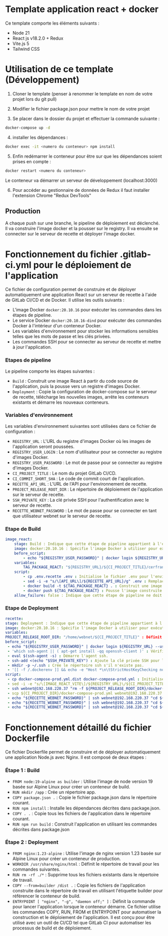 # Template application react + docker

Ce template comporte les éléments suivants :

- Node 21
- React js v18.2.0 + Redux
- Vite.js 5
- Tailwind CSS

# Utilisation de ce template (Développement)
1. Cloner le template (penser à renommer le template en nom de votre projet lors du git pull)
2. Modifier le fichier package.json pour mettre le nom de votre projet

3. Se placer dans le dossier du projet et effectuer la commande suivante :

```bash
docker-compose up -d
```

4. installer les dépendances :

```bash
docker exec -it <numero du conteneur> npm install
```

5. Enfin redémarrer le conteneur pour être sur que les dépendances soient prises en compte :
 
```bash
docker restart <numero du conteneur>
```
Le conteneur va démarrer un serveur de développement (localhost:3000)

6. Pour accéder au gestionnaire de données de Redux il faut installer l'extension Chrome "Redux DevTools"

## Production

A chaque push sur une branche, le pipeline de déploiement est déclenché. Il va construire l'image docker et la pousser sur le registry. Il va ensuite se connecter sur le serveur de recette et déployer l'image docker.

# Fonctionnement du fichier .gitlab-ci.yml pour le déploiement de l'application
Ce fichier de configuration permet de construire et de déployer automatiquement une application React sur un serveur de recette à l'aide de GitLab CI/CD et de Docker. Il utilise les outils suivants :

- L'image Docker ```docker:20.10.16``` pour exécuter les commandes dans les étapes de pipeline.
- Le service Docker ```docker:20.10.16-dind``` pour exécuter des commandes Docker à l'intérieur d'un conteneur Docker.
- Les variables d'environnement pour stocker les informations sensibles telles que les mots de passe et les clés privées.
- Les commandes SSH pour se connecter au serveur de recette et mettre à jour l'application.


### Etapes de pipeline
Le pipeline comporte les étapes suivantes :

- ```Build``` : Construit une image React à partir du code source de l'application, puis la pousse vers un registre d'images Docker.
- ```Deployment``` : Copie la configuration de docker-compose sur le serveur de recette, télécharge les nouvelles images, arrête les conteneurs existants et démarre les nouveaux conteneurs.

### Variables d'environnement
Les variables d'environnement suivantes sont utilisées dans ce fichier de configuration :

- ```REGISTRY_URL``` : L'URL du registre d'images Docker où les images de l'application seront poussées.
- ```REGISTRY_USER_LOGIN``` : Le nom d'utilisateur pour se connecter au registre d'images Docker.
- ```REGISTRY_USER_PASSWORD``` : Le mot de passe pour se connecter au registre d'images Docker.
- ```CI_PROJECT_TITLE``` : Le nom du projet GitLab CI/CD.
- ```CI_COMMIT_SHORT_SHA``` : Le code de commit court de l'application.
- ```RECETTE_API_URL``` : L'URL de l'API pour l'environnement de recette.
- ```PROJECT_RELEASE_ROOT_DIR``` : Le répertoire de déploiement de l'application sur le serveur de recette.
- ```SSH_PRIVATE_KEY``` : La clé privée SSH pour l'authentification avec le serveur de recette.
- ```RECETTE_WEBNET_PASSWORD``` : Le mot de passe pour se connecter en tant que utilisateur webnet sur le serveur de recette.

### Etape de Build

```yaml
image_react:
    stage: Build : Indique que cette étape de pipeline appartient à l'étape "Build" du pipeline.
    image: docker:20.10.16 : Spécifie l'image Docker à utiliser pour exécuter les commandes dans cette étape.
    before_script:
        - echo "${REGISTRY_USER_PASSWORD}" | docker login ${REGISTRY_URL} --username ${REGISTRY_USER_LOGIN} --password-stdin : Exécute une commande pour se connecter à un registre d'images Docker à l'aide des informations d'identification de l'utilisateur stockées dans des variables d'environnement.
    variables:
        TAG_PACKAGE_REACT: "${REGISTRY_URL}/${CI_PROJECT_TITLE}/cerfrance_react:${CI_COMMIT_SHORT_SHA}" : Définit une variable pour stocker l'étiquette de l'image React construite.
    script:
        - cp .env.recette .env : Initialise le fichier .env pour l'environnement de recette.
        - sed -i -e "s/\[API_URL\]/${RECETTE_API_URL}/g" .env : Remplace les variables dans le fichier .env pour l'environnement de recette.
        - docker build -t ${TAG_PACKAGE_REACT} . : Construit une image React à l'aide de la commande docker build en utilisant l'étiquette stockée dans la variable TAG_PACKAGE_REACT.
        - docker push ${TAG_PACKAGE_REACT} : Pousse l'image construite vers le registre d'images Docker spécifié dans la commande de login précédente.
    allow_failure: false : Indique que cette étape de pipeline ne doit pas être autorisée à échouer.
```

### Etape de Deployment
```yaml
recette:
stage: Deployment : Indique que cette étape de pipeline appartient à l'étape "Deployment" du pipeline.
image: docker:20.10.16 : Spécifie l'image Docker à utiliser pour exécuter les commandes dans cette étape.
variables:
PROJECT_RELEASE_ROOT_DIR: "/home/webnet/${CI_PROJECT_TITLE}" : Définit une variable pour stocker le répertoire de déploiement de l'
before_script:
 - echo "${REGISTRY_USER_PASSWORD}" | docker login ${REGISTRY_URL} --username ${REGISTRY_USER_LOGIN} --password-stdin : Se connecte à un registre d'images Docker à l'aide des informations d'identification de l'utilisateur stockées dans des variables d'environnement.
 - 'which ssh-agent || ( apt-get install -qq openssh-client )' : Vérifie si l'outil ssh-agent est installé, et l'installe s'il n'est pas présent.
 - eval $(ssh-agent -s) : Démarre l'agent ssh.
 - ssh-add <(echo "$SSH_PRIVATE_KEY") : Ajoute la clé privée SSH pour l'authentification avec le serveur de recette.
 - mkdir -p ~/.ssh : Crée le répertoire ssh s'il n'existe pas.
 - '[[ -f /.dockerenv ]] && echo -e "Host *\n\tStrictHostKeyChecking no\n\n" > ~/.ssh/config' : Désactive la vérification de la clé d'hôte pour éviter tout problème de connexion SSH.
script:
 - cp docker-compose-prod.yml.dist docker-compose-prod.yml : Initialise le fichier docker-compose-prod.yml.
 - sed -i -e "s/\[IMAGE_REACT_VITE\]/${REGISTRY_URL}\/${CI_PROJECT_TITLE}\/cerfrance_react:${CI_COMMIT_SHORT_SHA}/g" docker-compose-prod.yml : Remplace les liens vers les images React dans le fichier de configuration de docker-compose avec les étiquettes de l'image construite dans l'étape précédente.
 - ssh webnet@192.168.220.37 "rm -f ${PROJECT_RELEASE_ROOT_DIR}/docker-compose.yml && exit" : Supprime le fichier de configuration de docker-compose existant sur le serveur de recette en utilisant la connexion SSH.
 - scp ${CI_PROJECT_DIR}/docker-compose-prod.yml webnet@192.168.220.37:${PROJECT_RELEASE_ROOT_DIR}/docker-compose.yml : Copie le fichier de configuration de docker-compose fraichement créé sur le serveur de recette en utilisant la connexion SSH.
 - echo "${RECETTE_WEBNET_PASSWORD}" | ssh webnet@192.168.220.37 "cd ${PROJECT_RELEASE_ROOT_DIR} && sudo -S docker compose pull && exit" : Télécharge les nouvelles images React sur le serveur de recette en utilisant la connexion SSH et la commande docker-compose pull.
 - echo "${RECETTE_WEBNET_PASSWORD}" | ssh webnet@192.168.220.37 "cd ${PROJECT_RELEASE_ROOT_DIR} && sudo -S docker compose stop && exit" : Arrête les conteneurs React existants sur le serveur de recette en utilisant la connexion SSH et la commande docker-compose stop.
 - echo "${RECETTE_WEBNET_PASSWORD}" | ssh webnet@192.168.220.37 "cd ${PROJECT_RELEASE_ROOT_DIR} && sudo -S docker compose up -d && exit" : Démarre les nouveaux conteneurs React sur le serveur de recette en utilisant la connexion SSH et la commande docker-compose up -d.
```


# Fonctionnement détaillé du fichier Dockerfile

Ce fichier Dockerfile permet de construire et de déployer automatiquement une application Node.js avec Nginx. Il est composé de deux étapes :

### Étape 1 : Build
- ```FROM node:19-alpine as builder``` : Utilise l'image de node version 19 basée sur Alpine Linux pour créer un conteneur de build.
- ```RUN mkdir /app``` : Crée un répertoire app.
- ```COPY package.json .``` : Copie le fichier package.json dans le répertoire courant.
- ```RUN npm install``` : Installe les dépendances décrites dans package.json.
- ```COPY . .``` : Copie tous les fichiers de l'application dans le répertoire courant.
- ```RUN npm run build``` : Construit l'application en utilisant les commandes décrites dans package.json

### Étape 2 : Deployment
- ```FROM nginx:1.23-alpine``` : Utilise l'image de nginx version 1.23 basée sur Alpine Linux pour créer un conteneur de production.
- ```WORKDIR /usr/share/nginx/html``` : Définit le répertoire de travail pour les commandes suivantes.
- ```RUN rm -rf ./*``` : Supprime tous les fichiers existants dans le répertoire de travail.
- ```COPY --from=builder /dist .``` : Copie les fichiers de l'application construite dans le répertoire de travail en utilisant l'étiquette builder pour référencer le conteneur de build.
- ```ENTRYPOINT [ "nginx", "-g", "daemon off;" ]``` : Définit la commande pour lancer l'application lorsque le conteneur démarre.
Ce fichier utilise les commandes COPY, RUN, FROM et ENTRYPOINT pour automatiser la construction et le déploiement de l'application. Il est conçu pour être utilisé avec un outil de CI/CD tel que GitLab CI pour automatiser les processus de build et de déploiement.
